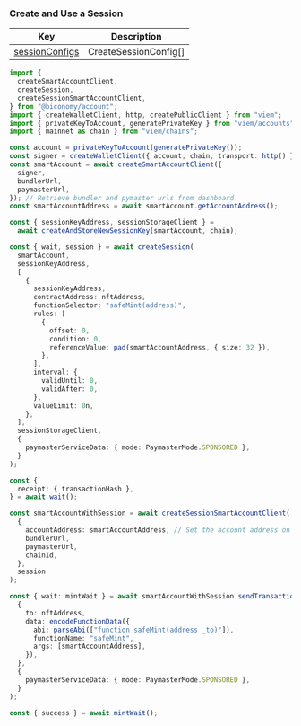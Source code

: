 ### Create and Use a Session

| Key                                                                                         | Description           |
| ------------------------------------------------------------------------------------------- | --------------------- |
| [sessionConfigs](https://bcnmy.github.io/biconomy-client-sdk/types/BuildUserOpOptions.html) | CreateSessionConfig[] |

```typescript
import {
  createSmartAccountClient,
  createSession,
  createSessionSmartAccountClient,
} from "@biconomy/account";
import { createWalletClient, http, createPublicClient } from "viem";
import { privateKeyToAccount, generatePrivateKey } from "viem/accounts";
import { mainnet as chain } from "viem/chains";

const account = privateKeyToAccount(generatePrivateKey());
const signer = createWalletClient({ account, chain, transport: http() });
const smartAccount = await createSmartAccountClient({
  signer,
  bundlerUrl,
  paymasterUrl,
}); // Retrieve bundler and pymaster urls from dashboard
const smartAccountAddress = await smartAccount.getAccountAddress();

const { sessionKeyAddress, sessionStorageClient } =
  await createAndStoreNewSessionKey(smartAccount, chain);

const { wait, session } = await createSession(
  smartAccount,
  sessionKeyAddress,
  [
    {
      sessionKeyAddress,
      contractAddress: nftAddress,
      functionSelector: "safeMint(address)",
      rules: [
        {
          offset: 0,
          condition: 0,
          referenceValue: pad(smartAccountAddress, { size: 32 }),
        },
      ],
      interval: {
        validUntil: 0,
        validAfter: 0,
      },
      valueLimit: 0n,
    },
  ],
  sessionStorageClient,
  {
    paymasterServiceData: { mode: PaymasterMode.SPONSORED },
  }
);

const {
  receipt: { transactionHash },
} = await wait();

const smartAccountWithSession = await createSessionSmartAccountClient(
  {
    accountAddress: smartAccountAddress, // Set the account address on behalf of the user
    bundlerUrl,
    paymasterUrl,
    chainId,
  },
  session
);

const { wait: mintWait } = await smartAccountWithSession.sendTransaction(
  {
    to: nftAddress,
    data: encodeFunctionData({
      abi: parseAbi(["function safeMint(address _to)"]),
      functionName: "safeMint",
      args: [smartAccountAddress],
    }),
  },
  {
    paymasterServiceData: { mode: PaymasterMode.SPONSORED },
  }
);

const { success } = await mintWait();
```
